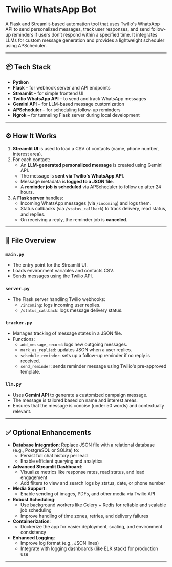 # Twilio WhatsApp Bot

A Flask and Streamlit-based automation tool that uses Twilio's WhatsApp API to send personalized messages, track user responses, and send follow-up reminders if users don’t respond within a specified time. It integrates LLMs for custom message generation and provides a lightweight scheduler using APScheduler.

---

## 📦 Tech Stack

- **Python**
- **Flask** – for webhook server and API endpoints  
- **Streamlit** – for simple frontend UI
- **Twilio WhatsApp API** – to send and track WhatsApp messages  
- **Gemini API** – for LLM-based message customization  
- **APScheduler** – for scheduling follow-up reminders  
- **Ngrok** – for tunneling Flask server during local development  

---

## ⚙️ How It Works

1. **Streamlit UI** is used to load a CSV of contacts (name, phone number, interest area).
2. For each contact:
   - An **LLM-generated personalized message** is created using Gemini API.
   - The message is **sent via Twilio's WhatsApp API**.
   - Message metadata is **logged to a JSON file**.
   - A **reminder job is scheduled** via APScheduler to follow up after 24 hours.
3. A **Flask server** handles:
   - Incoming WhatsApp messages (via `/incoming`) and logs them.
   - Status callbacks (via `/status_callback`) to track delivery, read status, and replies.
   - On receiving a reply, the reminder job is **canceled**.

---

## 📂 File Overview

### `main.py`
- The entry point for the Streamlit UI.
- Loads environment variables and contacts CSV.
- Sends messages using the Twilio API.

### `server.py`
- The Flask server handling Twilio webhooks:
  - `/incoming`: logs incoming user replies.
  - `/status_callback`: logs message delivery status.

### `tracker.py`
- Manages tracking of message states in a JSON file.
- Functions:
  - `add_message_record`: logs new outgoing messages.
  - `mark_as_replied`: updates JSON when a user replies.
  - `schedule_reminder`: sets up a follow-up reminder if no reply is received.
  - `send_reminder`: sends reminder message using Twilio's pre-approved template.

### `llm.py`
- Uses **Gemini API** to generate a customized campaign message.
- The message is tailored based on name and interest areas.
- Ensures that the message is concise (under 50 words) and contextually relevant.

---

## ✅ Optional Enhancements


- **Database Integration**: Replace JSON file with a relational database (e.g., PostgreSQL or SQLite) to:
  - Persist full chat history per lead
  - Enable efficient querying and analytics
- **Advanced Streamlit Dashboard**:
  - Visualize metrics like response rates, read status, and lead engagement
  - Add filters to view and search logs by status, date, or phone number
- **Media Support**:
  - Enable sending of images, PDFs, and other media via Twilio API
- **Robust Scheduling**:
  - Use background workers like Celery + Redis for reliable and scalable job scheduling
  - Improve handling of time zones, retries, and delivery failures
- **Containerization**:
  - Dockerize the app for easier deployment, scaling, and environment consistency
- **Enhanced Logging**:
  - Improve log format (e.g., JSON lines)
  - Integrate with logging dashboards (like ELK stack) for production use

---

